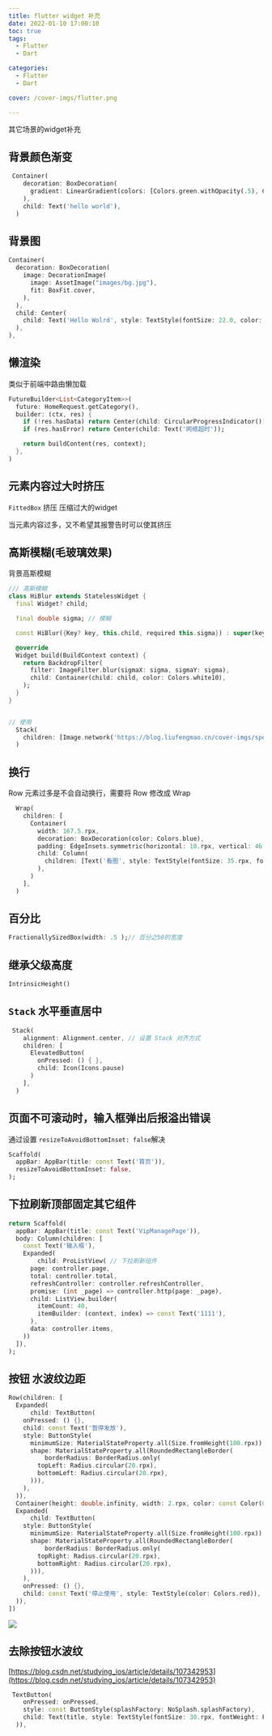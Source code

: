```yaml
---
title: flutter widget 补充
date: 2022-01-10 17:00:10
toc: true
tags:
  - Flutter
  - Dart

categories:
  - Flutter
  - Dart

cover: /cover-imgs/flutter.png

---
```


其它场景的widget补充

<!-- more -->

## 背景颜色渐变

```Dart
 Container(
    decoration: BoxDecoration(
      gradient: LinearGradient(colors: [Colors.green.withOpacity(.5), Colors.green]),
    ),
    child: Text('hello world'),
  )
```




## 背景图

```Dart
Container(
  decoration: BoxDecoration(
    image: DecorationImage(
      image: AssetImage("images/bg.jpg"),
      fit: BoxFit.cover,
    ),
  ),
  child: Center(
    child: Text('Hello Wolrd', style: TextStyle(fontSize: 22.0, color: Colors.white),),
  ),
),
```




## 懒渲染

类似于前端中路由懒加载

```Dart
FutureBuilder<List<CategoryItem>>(
  future: HomeRequest.getCategory(),
  builder: (ctx, res) {
    if (!res.hasData) return Center(child: CircularProgressIndicator());
    if (res.hasError) return Center(child: Text('网络超时'));

    return buildContent(res, context);
  },
)
```




## 元素内容过大时挤压

`FittedBox`  挤压 压缩过大的widget

当元素内容过多，又不希望其报警告时可以使其挤压



## 高斯模糊(毛玻璃效果)

背景高斯模糊

```Dart
/// 高斯模糊
class HiBlur extends StatelessWidget {
  final Widget? child;

  final double sigma; // 模糊

  const HiBlur({Key? key, this.child, required this.sigma}) : super(key: key);

  @override
  Widget build(BuildContext context) {
    return BackdropFilter(
      filter: ImageFilter.blur(sigmaX: sigma, sigmaY: sigma),
      child: Container(child: child, color: Colors.white10),
    );
  }
}


// 使用 
  Stack(
    children: [Image.network('https://blog.liufengmao.cn/cover-imgs/speed.jpg'), HiBlur(sigma: 10)],
  )
```




## 换行

Row 元素过多是不会自动换行，需要将 Row 修改成 Wrap

```Dart
  Wrap(
    children: [
      Container(
        width: 167.5.rpx,
        decoration: BoxDecoration(color: Colors.blue),
        padding: EdgeInsets.symmetric(horizontal: 10.rpx, vertical: 46.rpx),
        child: Column(
          children: [Text('看图', style: TextStyle(fontSize: 35.rpx, fontWeight: FontWeight.bold))],
        ),
      )
    ],
  )
```




## 百分比

```Dart
FractionallySizedBox(width: .5 );// 百分之50的宽度
```




## 继承父级高度

```Dart
IntrinsicHeight()
```




## `Stack` 水平垂直居中

```Dart
 Stack(
    alignment: Alignment.center, // 设置 Stack 对齐方式
    children: [
      ElevatedButton(
        onPressed: () { },
        child: Icon(Icons.pause)
      )
    ],
  )
```




## 页面不可滚动时，输入框弹出后报溢出错误

通过设置 `resizeToAvoidBottomInset: false`解决

```Dart
Scaffold(
  appBar: AppBar(title: const Text('首页')),
  resizeToAvoidBottomInset: false,
);
```




## 下拉刷新顶部固定其它组件

```Dart
return Scaffold(
  appBar: AppBar(title: const Text('VipManagePage')),
  body: Column(children: [
    const Text('输入框'),
    Expanded(
        child: ProListView( // 下拉刷新组件
      page: controller.page,
      total: controller.total,
      refreshController: controller.refreshController,
      promise: (int _page) => controller.http(page: _page),
      child: ListView.builder(
        itemCount: 40,
        itemBuilder: (context, index) => const Text('1111'),
      ),
      data: controller.items,
    ))
  ]),
);

```




## 按钮 水波纹边距 

```Dart
Row(children: [
  Expanded(
      child: TextButton(
    onPressed: () {},
    child: const Text('暂停发放'),
    style: ButtonStyle(
      minimumSize: MaterialStateProperty.all(Size.fromHeight(100.rpx)),
      shape: MaterialStateProperty.all(RoundedRectangleBorder(
          borderRadius: BorderRadius.only(
        topLeft: Radius.circular(20.rpx),
        bottomLeft: Radius.circular(20.rpx),
      ))),
    ),
  )),
  Container(height: double.infinity, width: 2.rpx, color: const Color(0xffeaeaea), margin: EdgeInsets.symmetric(vertical: 20.rpx)),
  Expanded(
      child: TextButton(
    style: ButtonStyle(
      minimumSize: MaterialStateProperty.all(Size.fromHeight(100.rpx)),
      shape: MaterialStateProperty.all(RoundedRectangleBorder(
          borderRadius: BorderRadius.only(
        topRight: Radius.circular(20.rpx),
        bottomRight: Radius.circular(20.rpx),
      ))),
    ),
    onPressed: () {},
    child: const Text('停止使用', style: TextStyle(color: Colors.red)),
  )),
])
```


![](image/image.png "")

 



## 去除按钮水波纹

[https://blog.csdn.net/studying_ios/article/details/107342953](https://blog.csdn.net/studying_ios/article/details/107342953)

```Dart
 TextButton(
    onPressed: onPressed,
    style: const ButtonStyle(splashFactory: NoSplash.splashFactory),
    child: Text(title, style: TextStyle(fontSize: 30.rpx, fontWeight: FontWeight.bold, color: isActive ? Colors.blue : Colors.black)),
  )),
```




